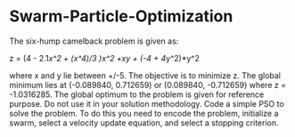 # Swarm-Particle-Optimization

The six-hump camelback problem is given as:

z = (4 - 2.1*x^2 + (x^4)/3 )*x^2 +x*y + (-4 + 4*y^2)*y^2

where x and y lie between +/-5. The objective is to minimize z. The global minimum lies at
(-0.089840, 0.712659) or (0.089840, -0.712659) where z = -1.0316285. The global optimum to the problem is given for reference purpose. Do not use it in your solution methodology.
Code a simple PSO to solve the problem. To do this you need to encode the problem, initialize a swarm, select a velocity update equation, and select a stopping criterion.
